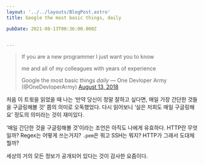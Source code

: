 ```yaml
---
layout: '../../layouts/BlogPost.astro'
title: Google the most basic things, daily

pubDate: 2021-08-13T00:36:00.000Z


---
```


> If you are a new programmer I just want you to know 
> 
> me and all of my colleagues with years of experience
> 
> Google the most basic things _daily_
> &mdash; One Devloper Army (@OneDevloperArmy) [August 13, 2018](https://twitter.com/OneDevloperArmy/status/1028964083813560320?ref_src=twsrc%5Etfw)

처음 이 트윗을 읽었을 때 나는 ‘만약 당신이 정말 잘하고 싶다면, 매일 가장 간단한 것들을 구글링해볼 것’ 쯤의 의미로 오독했었다. 다시 읽어보니 ‘실은 저희도 매일 구글링해요’ 정도의 의미라는 것이 재미있다.

‘매일 간단한 것을 구글링해볼 것’이라는 조언은 아직도 나에게 유효하다. HTTP란 무엇일까? Regex는 어떻게 쓰는거지? `.pem`은 뭐고 SSH는 뭐지? HTTP가 그래서 도대체 뭘까? 

세상의 거의 모든 정보가 공개되어 있다는 것이 감사한 요즘이다.
